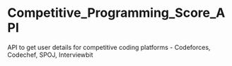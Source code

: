 # Competitive_Programming_Score_API
API to get user details for competitive coding platforms - Codeforces, Codechef, SPOJ, Interviewbit
